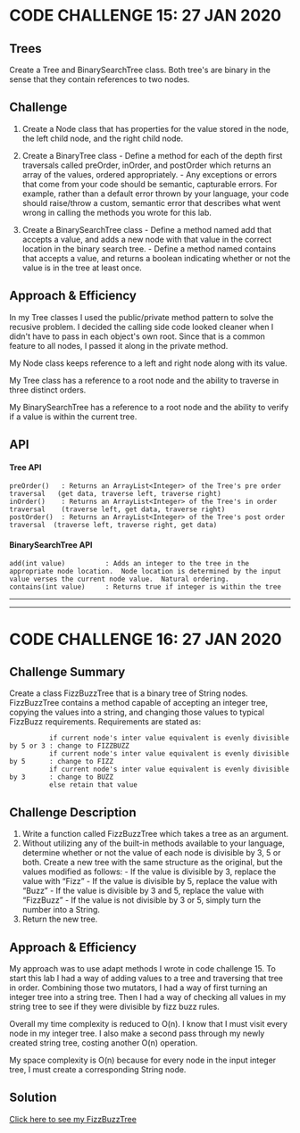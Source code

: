 # CODE CHALLENGE 15: 27 JAN 2020

## Trees
<!-- Short summary or background information -->
Create a Tree and BinarySearchTree class.  Both tree's are binary in the sense that they contain references to two nodes.

## Challenge
<!-- Description of the challenge -->
1. Create a Node class that has properties for the value stored in the node, the left child node, and the right child node.

2. Create a BinaryTree class
       - Define a method for each of the depth first traversals called preOrder, inOrder, and postOrder which returns an array of the values, ordered appropriately.
       - Any exceptions or errors that come from your code should be semantic, capturable errors. For example, rather than a default error thrown by your language, your code should raise/throw a custom, semantic error that describes what went wrong in calling the methods you wrote for this lab.

3. Create a BinarySearchTree class
       - Define a method named add that accepts a value, and adds a new node with that value in the correct location in the binary search tree.
       - Define a method named contains that accepts a value, and returns a boolean indicating whether or not the value is in the tree at least once.

## Approach & Efficiency
<!-- What approach did you take? Why? What is the Big O space/time for this approach? -->
In my Tree classes I used the public/private method pattern to solve the recusive problem.  I decided the calling side code looked cleaner when I didn't have to pass in each object's own root.  Since that is a common feature to all nodes, I passed it along in the private method.

My Node class keeps reference to a left and right node along with its value.

My Tree class has a reference to a root node and the ability to traverse in three distinct orders.

My BinarySearchTree has a reference to a root node and the ability to verify if a value is within the current tree.

## API
<!-- Description of each method publicly available in each of your trees -->
#### Tree API
    preOrder()   : Returns an ArrayList<Integer> of the Tree's pre order traversal   (get data, traverse left, traverse right)
    inOrder()    : Returns an ArrayList<Integer> of the Tree's in order traversal    (traverse left, get data, traverse right)
    postOrder()  : Returns an ArrayList<Integer> of the Tree's post order traversal  (traverse left, traverse right, get data)
    
#### BinarySearchTree API
    add(int value)          : Adds an integer to the tree in the appropriate node location.  Node location is determined by the input value verses the current node value.  Natural ordering.
    contains(int value)     : Returns true if integer is within the tree
    
    
---
---

# CODE CHALLENGE 16: 27 JAN 2020

## Challenge Summary
<!-- Short summary or background information -->
Create a class FizzBuzzTree that is a binary tree of String nodes.  FizzBuzzTree contains a method capable of accepting an integer tree, copying the values into a string, and changing those values to typical FizzBuzz requirements.  Requirements are stated as:

              
              if current node's inter value equivalent is evenly divisible by 5 or 3 : change to FIZZBUZZ
              if current node's inter value equivalent is evenly divisible by 5      : change to FIZZ
              if current node's inter value equivalent is evenly divisible by 3      : change to BUZZ
              else retain that value
              

## Challenge Description
<!-- Description of the challenge -->
1. Write a function called FizzBuzzTree which takes a tree as an argument.
2. Without utilizing any of the built-in methods available to your language, determine whether or not the value of each node is divisible by 3, 5 or both. Create a new tree with the same structure as the original, but the values modified as follows:
       - If the value is divisible by 3, replace the value with “Fizz”
       - If the value is divisible by 5, replace the value with “Buzz”
       - If the value is divisible by 3 and 5, replace the value with “FizzBuzz”
       - If the value is not divisible by 3 or 5, simply turn the number into a String.
3. Return the new tree.

## Approach & Efficiency
My approach was to use adapt methods I wrote in code challenge 15.  To start this lab I had a way of adding values to a tree and traversing that tree in order.  Combining those two mutators, I had a way of first turning an integer tree into a string tree.  Then I had a way of checking all values in my string tree to see if they were divisible by fizz buzz rules.

Overall my time complexity is reduced to O(n).  I know that I must visit every node in my integer tree.  I also make a second pass through my newly created string tree, costing another O(n) operation.

My space complexity is O(n) because for every node in the input integer tree, I must create a corresponding String node.

## Solution
<!-- Embedded whiteboard image -->
[Click here to see my FizzBuzzTree](https://github.com/micahThor/data-structures-and-algorithms/blob/master/tree/src/main/java/fizzbuzz/FizzBuzzTree.java)
![]()
